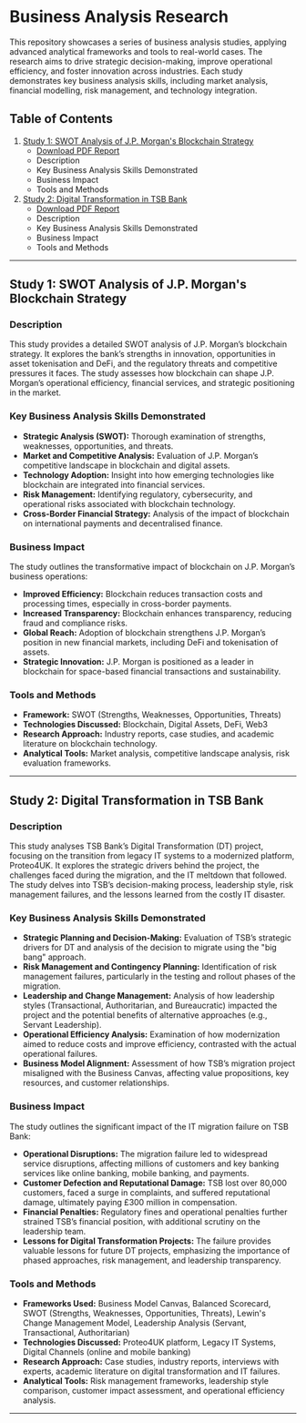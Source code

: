 # Business Analysis Research

This repository showcases a series of business analysis studies, applying advanced analytical frameworks and tools to real-world cases. The research aims to drive strategic decision-making, improve operational efficiency, and foster innovation across industries. Each study demonstrates key business analysis skills, including market analysis, financial modelling, risk management, and technology integration.

## Table of Contents

1. [Study 1: SWOT Analysis of J.P. Morgan's Blockchain Strategy](#study-1-swot-analysis-of-jp-morgans-blockchain-strategy)
   - [Download PDF Report](Impact_of_Blockchain_Technology_on_JP_Morgan.pdf)
   - Description
   - Key Business Analysis Skills Demonstrated
   - Business Impact
   - Tools and Methods
2. [Study 2: Digital Transformation in TSB Bank](#study-2-digital-transformation-in-tsb-bank)
   - [Download PDF Report](digital_transformation_in_TSB_bank.pdf)
   - Description
   - Key Business Analysis Skills Demonstrated
   - Business Impact
   - Tools and Methods 

---

## Study 1: SWOT Analysis of J.P. Morgan's Blockchain Strategy

### Description
This study provides a detailed SWOT analysis of J.P. Morgan’s blockchain strategy. It explores the bank’s strengths in innovation, opportunities in asset tokenisation and DeFi, and the regulatory threats and competitive pressures it faces. The study assesses how blockchain can shape J.P. Morgan’s operational efficiency, financial services, and strategic positioning in the market.

### Key Business Analysis Skills Demonstrated
- **Strategic Analysis (SWOT):** Thorough examination of strengths, weaknesses, opportunities, and threats.
- **Market and Competitive Analysis:** Evaluation of J.P. Morgan’s competitive landscape in blockchain and digital assets.
- **Technology Adoption:** Insight into how emerging technologies like blockchain are integrated into financial services.
- **Risk Management:** Identifying regulatory, cybersecurity, and operational risks associated with blockchain technology.
- **Cross-Border Financial Strategy:** Analysis of the impact of blockchain on international payments and decentralised finance.

### Business Impact
The study outlines the transformative impact of blockchain on J.P. Morgan’s business operations:
- **Improved Efficiency:** Blockchain reduces transaction costs and processing times, especially in cross-border payments.
- **Increased Transparency:** Blockchain enhances transparency, reducing fraud and compliance risks.
- **Global Reach:** Adoption of blockchain strengthens J.P. Morgan’s position in new financial markets, including DeFi and tokenisation of assets.
- **Strategic Innovation:** J.P. Morgan is positioned as a leader in blockchain for space-based financial transactions and sustainability.

### Tools and Methods
- **Framework:** SWOT (Strengths, Weaknesses, Opportunities, Threats)
- **Technologies Discussed:** Blockchain, Digital Assets, DeFi, Web3
- **Research Approach:** Industry reports, case studies, and academic literature on blockchain technology.
- **Analytical Tools:** Market analysis, competitive landscape analysis, risk evaluation frameworks.

---

## Study 2: Digital Transformation in TSB Bank

### Description
This study analyses TSB Bank’s Digital Transformation (DT) project, focusing on the transition from legacy IT systems to a modernized platform, Proteo4UK. It explores the strategic drivers behind the project, the challenges faced during the migration, and the IT meltdown that followed. The study delves into TSB’s decision-making process, leadership style, risk management failures, and the lessons learned from the costly IT disaster.

### Key Business Analysis Skills Demonstrated
- **Strategic Planning and Decision-Making:** Evaluation of TSB’s strategic drivers for DT and analysis of the decision to migrate using the "big bang" approach.
- **Risk Management and Contingency Planning:** Identification of risk management failures, particularly in the testing and rollout phases of the migration.
- **Leadership and Change Management:** Analysis of how leadership styles (Transactional, Authoritarian, and Bureaucratic) impacted the project and the potential benefits of alternative approaches (e.g., Servant Leadership).
- **Operational Efficiency Analysis:** Examination of how modernization aimed to reduce costs and improve efficiency, contrasted with the actual operational failures.
- **Business Model Alignment:** Assessment of how TSB’s migration project misaligned with the Business Canvas, affecting value propositions, key resources, and customer relationships.

### Business Impact
The study outlines the significant impact of the IT migration failure on TSB Bank:
- **Operational Disruptions:** The migration failure led to widespread service disruptions, affecting millions of customers and key banking services like online banking, mobile banking, and payments.
- **Customer Defection and Reputational Damage:** TSB lost over 80,000 customers, faced a surge in complaints, and suffered reputational damage, ultimately paying £300 million in compensation.
- **Financial Penalties:** Regulatory fines and operational penalties further strained TSB’s financial position, with additional scrutiny on the leadership team.
- **Lessons for Digital Transformation Projects:** The failure provides valuable lessons for future DT projects, emphasizing the importance of phased approaches, risk management, and leadership transparency.

### Tools and Methods
- **Frameworks Used:** Business Model Canvas, Balanced Scorecard, SWOT (Strengths, Weaknesses, Opportunities, Threats), Lewin's Change Management Model, Leadership Analysis (Servant, Transactional, Authoritarian)
- **Technologies Discussed:** Proteo4UK platform, Legacy IT Systems, Digital Channels (online and mobile banking)
- **Research Approach:** Case studies, industry reports, interviews with experts, academic literature on digital transformation and IT failures.
- **Analytical Tools:** Risk management frameworks, leadership style comparison, customer impact assessment, and operational efficiency analysis.

---
